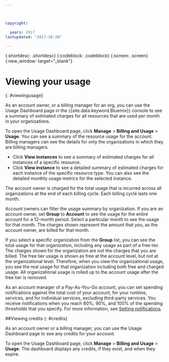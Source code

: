 ```yaml
---



copyright:

  years: 2017
lastupdated: "2017-10-20"

---
```


{:shortdesc: .shortdesc}
{:codeblock: .codeblock}
{:screen: .screen}
{:new_window: target="_blank"}

# Viewing your usage
{: #viewingusage}

As an account owner, or a billing manager for an org, you can use the Usage Dashboard page in the {{site.data.keyword.Bluemix}} console to see a summary of estimated charges for all resources that are used per month in your organizations. 

To open the Usage Dashboard page, click **Manage** > **Billing and Usage** > **Usage**. You can see a summary of the resource usage for the account. Billing managers can see the details for only the organizations in which they are billing managers.

   * Click **View instances** to see a summary of estimated charges for all instances of a specific resource. 
   * Click **View instance** to see a detailed summary of estimated charges for each instance of the specific resource type. You can also see the detailed monthly usage metrics for the selected instance. 

The account owner is charged for the total usage that is incurred across all organizations at the end of each billing cycle. Each billing cycle lasts one month.

Account owners can filter the usage summary by organization. If you are an account owner, set **Group** to **Account** to see the usage for the entire account for a 12-month period. Select a particular month to see the usage for that month.  The charges shown represent the amount that you, as the account owner, are billed for that month.

If you select a specific organization from the **Group** list, you can see the total usage for that organization, including any usage as part of a free tier. The charges shown for the organization are not the charges that you are billed. The free tier usage is shown as free at the account level, but not at the organizational level. Therefore, when you view the organizational usage, you see the real usage for that organization including both free and charged usage. All organizational usage is rolled up to the account usage after the free tier is removed.

As an account manager of a Pay-As-You-Go account, you can set spending notifications against the total cost of your account, for your runtime, services, and for individual services, excluding third-party services. You receive notifications when you reach 80%, 90%, and 100% of the spending thresholds that you specify. For more information, see [Setting notifications](/docs/admin/notifications.html#setting-notifications).

##Viewing credits
{: #credits}

As an account owner or a billing manager, you can use the Usage Dashboard page to see any credits for your account.

To open the Usage Dashboard page, click **Manage** > **Billing and Usage** > **Usage**. The dashboard displays any credits, if they exist, and when they expire.
